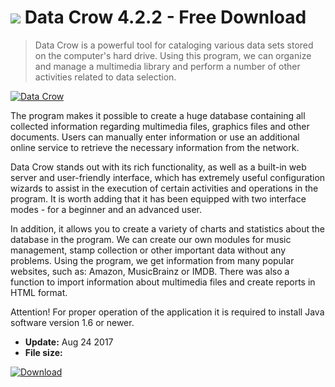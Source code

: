 # ![](https://cdn.softexe.net/static/icon/2/data-crow-10874.png) Data Crow 4.2.2 - Free Download

> Data Crow is a powerful tool for cataloging various data sets stored on the computer's hard drive. Using this program, we can organize and manage a multimedia library and perform a number of other activities related to data selection.

[![Data Crow](https:https://tse3.mm.bing.net/th?id=OIP.Xtgsr3kAghJ-0ggzFpIMZwHaFA&pid=Api)](https://softexe.net/win/multimedia/audio-utilities/data-crow:pRhgd.html)

The program makes it possible to create a huge database containing all collected information regarding multimedia files, graphics files and other documents. Users can manually enter information or use an additional online service to retrieve the necessary information from the network. 
 
 
 Data Crow stands out with its rich functionality, as well as a built-in web server and user-friendly interface, which has extremely useful configuration wizards to assist in the execution of certain activities and operations in the program. It is worth adding that it has been equipped with two interface modes - for a beginner and an advanced user. 
 
 
 In addition, it allows you to create a variety of charts and statistics about the database in the program. We can create our own modules for music management, stamp collection or other important data without any problems. Using the program, we get information from many popular websites, such as: Amazon, MusicBrainz or IMDB. There was also a function to import information about multimedia files and create reports in HTML format. 
 
 Attention!
 For proper operation of the application it is required to install Java software version 1.6 or newer.


- **Update:** Aug 24 2017
- **File size:** 

[![Download](https://cdn.softexe.net/static/img/download.png)](https://softexe.net/win/multimedia/audio-utilities/data-crow:pRhgd.html)

